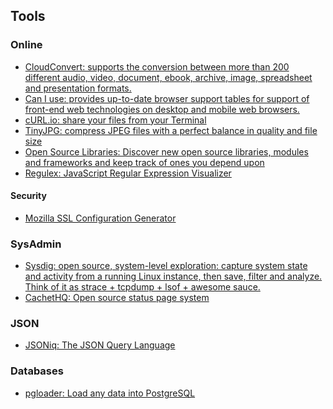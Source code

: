 ## Tools

### Online

* [CloudConvert: supports the conversion between more than 200 different audio, video, document, ebook, archive, image, spreadsheet and presentation formats.](https://cloudconvert.com/)
* [Can I use: provides up-to-date browser support tables for support of front-end web technologies on desktop and mobile web browsers.](http://caniuse.com/)
* [cURL.io: share your files from your Terminal](http://curl.io/)
* [TinyJPG: compress JPEG files with a perfect balance in quality and file size](https://tinyjpg.com/)
* [Open Source Libraries: Discover new open source libraries, modules and frameworks and keep track of ones you depend upon](http://libraries.io/)
* [Regulex: JavaScript Regular Expression Visualizer](http://jex.im/regulex)

#### Security

* [Mozilla SSL Configuration Generator](https://mozilla.github.io/server-side-tls/ssl-config-generator/)

### SysAdmin

* [Sysdig: open source, system-level exploration: capture system state and activity from a running Linux instance, then save, filter and analyze.
Think of it as strace + tcpdump + lsof + awesome sauce.](http://www.sysdig.org/)
* [CachetHQ: Open source status page system ](https://cachethq.io/)

### JSON

* [JSONiq: The JSON Query Language](http://www.jsoniq.org/)

### Databases

* [pgloader: Load any data into PostgreSQL](http://pgloader.io/index.html)
